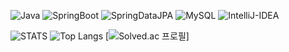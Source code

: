 <p>
  <img alt="Java" src ="https://img.shields.io/badge/Java-000000.svg?&style=for-the-badge"/>
  <img alt="SpringBoot" src ="https://img.shields.io/badge/springboot-6DB33F.svg?&style=for-the-badge&logo=springboot&logoColor=white"/>
<img alt="SpringDataJPA" src ="https://img.shields.io/badge/Spring Data JPA-6DB33F.svg?&style=for-the-badge&logo=hibernate&logoColor=white"/>
<img alt="MySQL" src ="https://img.shields.io/badge/mysql-4479A1.svg?&style=for-the-badge&logo=mysql&logoColor=white"/>
<img alt="IntelliJ-IDEA" src ="https://img.shields.io/badge/intellijidea-000000.svg?&style=for-the-badge&logo=intellijidea&logoColor=white"/>
</p>


![STATS](https://github-readme-stats.vercel.app/api?username=onePackPerDay&show_icons=true&theme=graywhite)
![Top Langs](https://github-readme-stats.vercel.app/api/top-langs/?username=onePackPerDay&layout=compact)
[![Solved.ac
프로필](http://mazassumnida.wtf/api/generate_badge?boj=onePackPerDay)]
